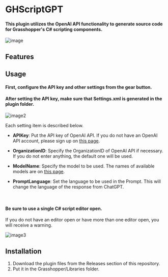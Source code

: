 # GHScriptGPT
#### This plugin utilizes the OpenAI API functionality to generate source code for Grasshopper's C# scripting components.
![image](https://github.com/4kk11/GHScriptGPT/assets/61794994/162de6bf-1f4a-4119-95fe-49fa4655d1f3)

## Features


## Usage
#### First, configure the API key and other settings from the gear button.   
#### After setting the API key, make sure that Settings.xml is generated in the plugin folder.   

![image2](https://github.com/4kk11/GHScriptGPT/assets/61794994/9af14fe2-5a3f-4703-ac92-e8f88e29f7f6)

Each setting item is described below.  

* **APIKey**: Put the API key of OpenAI API. If you do not have an OpenAI API account, please sign up on [this page](https://openai.com/product).   

* **OrganizationID**: Specify the OrganizationID of OpenAI API if necessary. If you do not enter anything, the default one will be used.  

* **ModelName**: Specify the model to be used. The names of available models are on [this page](https://platform.openai.com/account/rate-limits).   

* **PromptLanguage**: Set the language to be used in the Prompt. This will change the language of the response from ChatGPT.   
   
<br>

#### Be sure to use a single C# script editor open. 
If you do not have an editor open or have more than one editor open, you will receive a warning.

![image3](https://github.com/4kk11/GHScriptGPT/assets/61794994/37e6ebb7-270a-412c-91b6-89bc1c8e544c)

## Installation
1. Download the plugin files from the Releases section of this repository.
2. Put it in the Grasshopper/Libraries folder.

